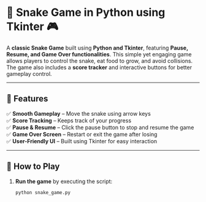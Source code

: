 # 🐍 Snake Game in Python using Tkinter 🎮

A **classic Snake Game** built using **Python and Tkinter**, featuring **Pause, Resume, and Game Over functionalities**. This simple yet engaging game allows players to control the snake, eat food to grow, and avoid collisions. The game also includes a **score tracker** and interactive buttons for better gameplay control.

---

## 📌 Features
✅ **Smooth Gameplay** – Move the snake using arrow keys  
✅ **Score Tracking** – Keeps track of your progress  
✅ **Pause & Resume** – Click the pause button to stop and resume the game  
✅ **Game Over Screen** – Restart or exit the game after losing  
✅ **User-Friendly UI** – Built using Tkinter for easy interaction  

---

## 🚀 How to Play
1. **Run the game** by executing the script:
   ```bash
   python snake_game.py
